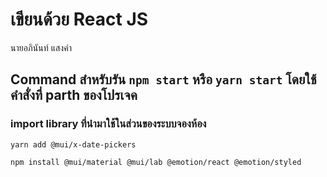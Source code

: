 # เขียนด้วย React JS

นายอภินันท์ แสงคำ

## Command สำหรับรัน `npm start` หรือ `yarn start` โดยใช้คำสั่งที่ parth ของโปรเจค

### import library ที่นำมาใช้ในส่วนของระบบจองห้อง

`yarn add @mui/x-date-pickers`

`npm install @mui/material @mui/lab @emotion/react @emotion/styled`
